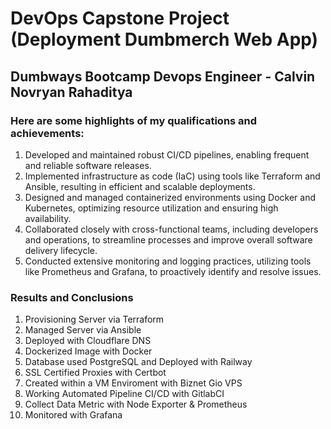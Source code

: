 # DevOps Capstone Project (Deployment Dumbmerch Web App)
## Dumbways Bootcamp Devops Engineer - Calvin Novryan Rahaditya
### Here are some highlights of my qualifications and achievements:

1. Developed and maintained robust CI/CD pipelines, enabling frequent and reliable software releases.
2. Implemented infrastructure as code (IaC) using tools like Terraform and Ansible, resulting in efficient and scalable deployments.
3. Designed and managed containerized environments using Docker and Kubernetes, optimizing resource utilization and ensuring high availability.
4. Collaborated closely with cross-functional teams, including developers and operations, to streamline processes and improve overall software delivery lifecycle.
5. Conducted extensive monitoring and logging practices, utilizing tools like Prometheus and Grafana, to proactively identify and resolve issues.

### Results and Conclusions
1. Provisioning Server via Terraform
2. Managed Server via Ansible
3. Deployed with Cloudflare DNS
4. Dockerized Image with Docker
5. Database used PostgreSQL and Deployed with Railway
6. SSL Certified Proxies with Certbot
7. Created within a VM Enviroment with Biznet Gio VPS
8. Working Automated Pipeline CI/CD with GitlabCI
9. Collect Data Metric with Node Exporter & Prometheus
10. Monitored with Grafana
